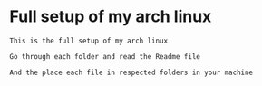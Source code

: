 # Full setup of my arch linux

```
This is the full setup of my arch linux

Go through each folder and read the Readme file

And the place each file in respected folders in your machine
```
 